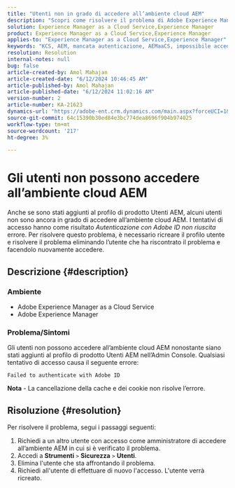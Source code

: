 ```yaml
---
title: "Utenti non in grado di accedere all’ambiente cloud AEM"
description: "Scopri come risolvere il problema di Adobe Experience Manager, che impedisce agli utenti di accedere all’ambiente cloud AEM."
solution: Experience Manager as a Cloud Service,Experience Manager
product: Experience Manager as a Cloud Service,Experience Manager
applies-to: "Experience Manager as a Cloud Service,Experience Manager"
keywords: "KCS, AEM, mancata autenticazione, AEMaaCS, impossibile accedere al cloud AEM, Utenti AEM, Admin Console"
resolution: Resolution
internal-notes: null
bug: false
article-created-by: Amol Mahajan
article-created-date: "6/12/2024 10:46:45 AM"
article-published-by: Amol Mahajan
article-published-date: "6/12/2024 11:02:16 AM"
version-number: 2
article-number: KA-21623
dynamics-url: "https://adobe-ent.crm.dynamics.com/main.aspx?forceUCI=1&pagetype=entityrecord&etn=knowledgearticle&id=8a1b140d-a928-ef11-840a-000d3a5a67ba"
source-git-commit: 64c15390b30ed84e3bc774dea8696f904b974025
workflow-type: tm+mt
source-wordcount: '217'
ht-degree: 3%

---
```


# Gli utenti non possono accedere all’ambiente cloud AEM


Anche se sono stati aggiunti al profilo di prodotto Utenti AEM, alcuni utenti non sono ancora in grado di accedere all’ambiente cloud AEM. I tentativi di accesso hanno come risultato *Autenticazione con Adobe ID non riuscita* errore. Per risolvere questo problema, è necessario ricreare il profilo utente e risolvere il problema eliminando l’utente che ha riscontrato il problema e facendolo nuovamente accedere.

## Descrizione {#description}


### <b>Ambiente</b>

- Adobe Experience Manager as a Cloud Service
- Adobe Experience Manager




### <b>Problema/Sintomi</b>

Gli utenti non possono accedere all’ambiente cloud AEM nonostante siano stati aggiunti al profilo di prodotto Utenti AEM nell’Admin Console. Qualsiasi tentativo di accesso causa il seguente errore:


```
Failed to authenticate with Adobe ID
```


<b>Nota</b> - La cancellazione della cache e dei cookie non risolve l’errore.


## Risoluzione {#resolution}


Per risolvere il problema, segui i passaggi seguenti:

1. Richiedi a un altro utente con accesso come amministratore di accedere all’ambiente AEM in cui si è verificato il problema.
2. Accedi a <b>Strumenti</b> `>`  <b>Sicurezza</b> `>`  <b>Utenti</b>.
3. Elimina l&#39;utente che sta affrontando il problema.
4. Richiedi all&#39;utente di effettuare di nuovo l&#39;accesso. L&#39;utente verrà ricreato.

